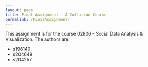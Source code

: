 ```yaml
---
layout: page
title: Final Assignment - A Collision Course 
permalink: /FinalAssignment/
---
```


This assignment is for the course 02806 - Social Data Analysis & Visualization. The authors are: 

* s196140
* s204649
* s204257
